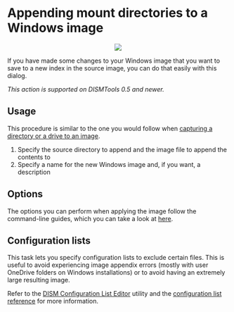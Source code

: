 # Appending mount directories to a Windows image

<p align="center">
	<img src="../../../res/img_tasks/mgmt/append_image.png" />
</p>

If you have made some changes to your Windows image that you want to save to a new index in the source image, you can do that easily with this dialog.

<i>This action is supported on DISMTools 0.5 and newer.</i>

## Usage

This procedure is similar to the one you would follow when [capturing a directory or a drive to an image](../capture_image).

1. Specify the source directory to append and the image file to append the contents to
2. Specify a name for the new Windows image and, if you want, a description

## Options

The options you can perform when applying the image follow the command-line guides, which you can take a look at [here](https://learn.microsoft.com/en-us/windows-hardware/manufacture/desktop/dism-image-management-command-line-options-s14?view=windows-11#append-image).

## Configuration lists

This task lets you specify configuration lists to exclude certain files. This is useful to avoid experiencing image appendix errors (mostly with user OneDrive folders on Windows installations) or to avoid having an extremely large resulting image.

Refer to the [DISM Configuration List Editor](../../tools/configlisteditor) utility and the [configuration list reference](https://learn.microsoft.com/en-us/windows-hardware/manufacture/desktop/dism-configuration-list-and-wimscriptini-files-winnext?view=windows-11) for more information.